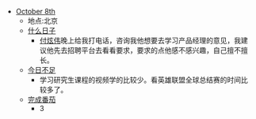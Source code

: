 - [October 8th](<October 8th.md>)
    - 地点:北京
    - [什么日子](<什么日子.md>)
        - [付炫伟](<付炫伟.md>)晚上给我打电话，咨询我他想要去学习产品经理的意见，我建议他先去招聘平台去看看要求，要求的点他感不感兴趣，自己擅不擅长。
    - [今日不足](<今日不足.md>)
        - 学习研究生课程的视频学的比较少。看英雄联盟全球总结赛的时间比较多了。
    - [完成番茄](<完成番茄.md>)
        - 3
